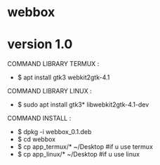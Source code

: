 # webbox
# version 1.0

COMMAND LIBRARY TERMUX :
- $ apt install gtk3 webkit2gtk-4.1

COMMAND LIBRARY LINUX :
- $ sudo apt install gtk3* libwebkit2gtk-4.1-dev

COMMAND INSTALL :
- $ dpkg -i webbox_0.1.deb
- $ cd webbox
- $ cp app_termux/* ~/Desktop #if u use termux
- $ cp app_linux/* ~/Desktop #if u use linux

